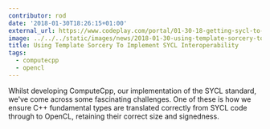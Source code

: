```yaml
---
contributor: rod
date: '2018-01-30T18:26:15+01:00'
external_url: https://www.codeplay.com/portal/01-30-18-getting-sycl-to-interact-with-opencl-code
image: ../../../static/images/news/2018-01-30-using-template-sorcery-to-implement-sycl-interoperability.webp
title: Using Template Sorcery To Implement SYCL Interoperability
tags:
  - computecpp
  - opencl
---
```


Whilst developing ComputeCpp, our implementation of the SYCL standard, we've come across some fascinating
challenges. One of these is how we ensure C++ fundamental types are translated correctly from SYCL code through to
OpenCL, retaining their correct size and signedness.
